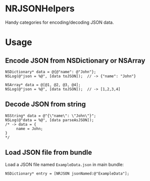 # NRJSONHelpers

Handy categories for encoding/decoding JSON data.

# Usage

## Encode JSON from NSDictionary or NSArray

```
NSDictionary* data = @{@"name": @"John"};
NSLog(@"json = %@", [data toJSON]);  // -> {"name": "John"}
```

```
NSArray* data = @[@1, @2, @3, @4];
NSLog(@"json = %@", [data toJSON]);  // -> [1,2,3,4]
```

## Decode JSON from string

```
NSString* data = @"{\"name\": \"John\"}";
NSLog(@"data = %@", [data parseAsJSON]); 
/* -> data = {
     name = John;
} 
*/

```
## Load JSON file from bundle

Load a JSON file named `ExampleData.json` in main bundle:

```
NSDictionary* entry = [NRJSON jsonNamed:@"ExampleData"];
```
